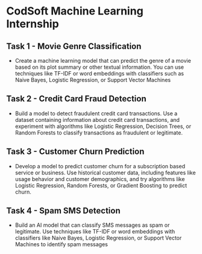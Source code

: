 
# CodSoft Machine Learning Internship


## Task 1 - Movie Genre Classification
   - Create a machine learning model that can predict the genre of a movie based on its plot summary or other textual information. You can use techniques like TF-IDF or word embeddings with classifiers such as Naive Bayes, Logistic Regression, or Support Vector Machines

## Task 2 - Credit Card Fraud Detection
   - Build a model to detect fraudulent credit card transactions. Use a dataset containing information about credit card transactions, and experiment with algorithms like Logistic Regression, Decision Trees, or Random Forests to classify transactions as fraudulent or legitimate.

## Task 3 - Customer Churn Prediction
   - Develop a model to predict customer churn for a subscription based service or business. Use historical customer data, including features like usage behavior and customer demographics, and try algorithms like Logistic Regression, Random Forests, or Gradient Boosting to predict churn.

## Task 4 - Spam SMS Detection
   - Build an AI model that can classify SMS messages as spam or legitimate. Use techniques like TF-IDF or word embeddings with classifiers like Naive Bayes, Logistic Regression, or Support Vector Machines to identify spam messages

